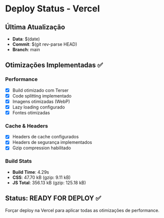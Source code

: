 # Deploy Status - Vercel

## Última Atualização
- **Data**: $(date)
- **Commit**: $(git rev-parse HEAD)
- **Branch**: main

## Otimizações Implementadas ✅

### Performance
- [x] Build otimizado com Terser
- [x] Code splitting implementado
- [x] Imagens otimizadas (WebP)
- [x] Lazy loading configurado
- [x] Fontes otimizadas

### Cache & Headers
- [x] Headers de cache configurados
- [x] Headers de segurança implementados
- [x] Gzip compression habilitado

### Build Stats
- **Build Time**: 4.29s
- **CSS**: 47.70 kB (gzip: 9.11 kB)
- **JS Total**: 356.13 kB (gzip: 125.18 kB)

## Status: READY FOR DEPLOY ✅

Forçar deploy na Vercel para aplicar todas as otimizações de performance. 